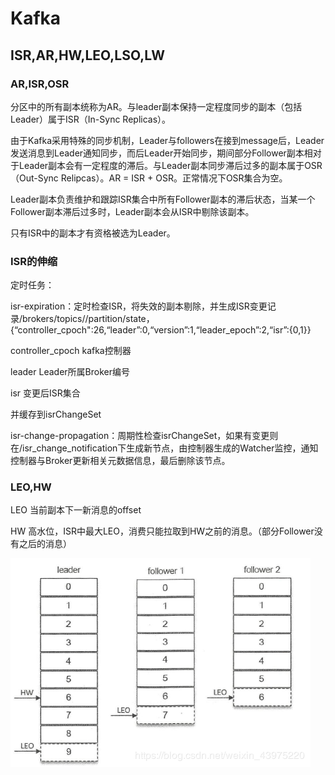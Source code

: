 # Kafka

## ISR,AR,HW,LEO,LSO,LW

### AR,ISR,OSR

分区中的所有副本统称为AR。与leader副本保持一定程度同步的副本（包括Leader）属于ISR（In-Sync Replicas）。

由于Kafka采用特殊的同步机制，Leader与followers在接到message后，Leader发送消息到Leader通知同步，而后Leader开始同步，期间部分Follower副本相对于Leader副本会有一定程度的滞后。与Leader副本同步滞后过多的副本属于OSR（Out-Sync Relipcas）。AR = ISR + OSR。正常情况下OSR集合为空。

Leader副本负责维护和跟踪ISR集合中所有Follower副本的滞后状态，当某一个Follower副本滞后过多时，Leader副本会从ISR中剔除该副本。

只有ISR中的副本才有资格被选为Leader。

### ISR的伸缩

定时任务：

isr-expiration：定时检查ISR，将失效的副本剔除，并生成ISR变更记录/brokers/topics//partition/state，{“controller_cpoch":26,“leader”:0,“version”:1,“leader_epoch”:2,“isr”:{0,1}}

controller_cpoch kafka控制器

leader Leader所属Broker编号

isr 变更后ISR集合

并缓存到isrChangeSet

isr-change-propagation：周期性检查isrChangeSet，如果有变更则在/isr_change_notification下生成新节点，由控制器生成的Watcher监控，通知控制器与Broker更新相关元数据信息，最后删除该节点。

### LEO,HW

LEO 当前副本下一新消息的offset

HW 高水位，ISR中最大LEO，消费只能拉取到HW之前的消息。（部分Follower没有之后的消息）

![](./img/20190621140239113.png)

